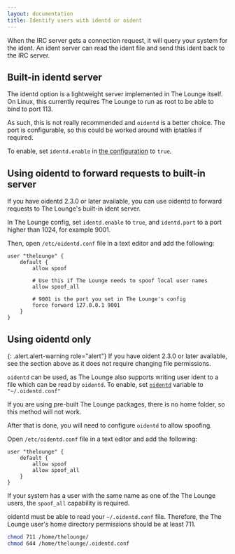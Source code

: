 ```yaml
---
layout: documentation
title: Identify users with identd or oident
---
```


When the IRC server gets a connection request, it will query your system for the ident.
An ident server can read the ident file and send this ident back to the IRC server.

## Built-in identd server

The identd option is a lightweight server implemented in The Lounge itself.
On Linux, this currently requires The Lounge to run as root to be able to bind to port 113.

As such, this is not really recommended and `oidentd` is a better choice.
The port is configurable, so this could be worked around with iptables if required.

To enable, set `identd.enable` in [the configuration](/docs/configuration#identd-and-oidentd-support) to `true`.

## Using oidentd to forward requests to built-in server

If you have oidentd 2.3.0 or later available, you can use oidentd to forward requests to The Lounge's built-in ident server.

In The Lounge config, set `identd.enable` to `true`, and `identd.port` to a port higher than 1024, for example 9001.

Then, open `/etc/oidentd.conf` file in a text editor and add the following:

```
user "thelounge" {
	default {
		allow spoof

		# Use this if The Lounge needs to spoof local user names
		allow spoof_all

		# 9001 is the port you set in The Lounge's config
		force forward 127.0.0.1 9001
	}
}
```

## Using oidentd only

{: .alert.alert-warning role="alert"}
If you have oident 2.3.0 or later available, see the section above as it does not require changing file permissions.

`oidentd` can be used, as The Lounge also supports writing user ident to a file which can be read by `oidentd`.
To enable, set [`oidentd`](/docs/configuration#identd-and-oidentd-support) variable to `"~/.oidentd.conf"`

If you are using pre-built The Lounge packages, there is no home folder, so this method will not work.

After that is done, you will need to configure `oidentd` to allow spoofing.

Open `/etc/oidentd.conf` file in a text editor and add the following:

```
user "thelounge" {
	default {
		allow spoof
		allow spoof_all
	}
}
```

If your system has a user with the same name as one of the The Lounge users, the `spoof_all` capability is required.

oidentd must be able to read your `~/.oidentd.conf` file. Therefore, the The Lounge user's home directory permissions should be at least 711.

```bash
chmod 711 /home/thelounge/
chmod 644 /home/thelounge/.oidentd.conf
```
